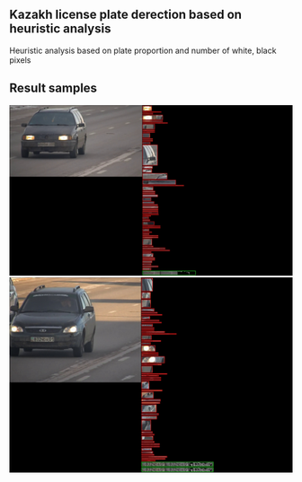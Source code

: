 ## Kazakh license plate derection based on heuristic analysis

Heuristic analysis based on plate proportion and number of white, black pixels

## Result samples
![](./debug_imgs/HBA/6.jpg)
![](./debug_imgs/HBA/12.jpg)